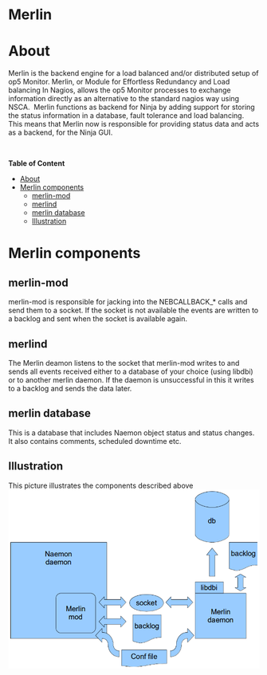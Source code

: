 # Merlin

# About

Merlin is the backend engine for a load balanced and/or distributed setup of op5 Monitor.
Merlin, or Module for Effortless Redundancy and Load balancing In Nagios, allows the op5 Monitor processes to exchange information directly as an alternative to the standard nagios way using NSCA. 
Merlin functions as backend for Ninja by adding support for storing the status information in a database, fault tolerance and load balancing. This means that Merlin now is responsible for providing status data and acts as a backend, for the Ninja GUI.

 

**Table of Content**

-   [About](#Merlin-About)
-   [Merlin components](#Merlin-Merlincomponents)
    -   [merlin-mod](#Merlin-merlin-mod)
    -   [merlind](#Merlin-merlind)
    -   [merlin database](#Merlin-merlindatabase)
    -   [Illustration](#Merlin-Illustration)

# Merlin components

## merlin-mod

merlin-mod is responsible for jacking into the NEBCALLBACK\_\* calls and send them to a socket. If the socket is not available the events are written to a backlog and sent when the socket is available again.

## merlind

The Merlin deamon listens to the socket that merlin-mod writes to and sends all events received either to a database of your choice (using libdbi) or to another merlin daemon. If the daemon is unsuccessful in this it writes to a backlog and sends the data later.

## merlin database

This is a database that includes Naemon object status and status changes. It also contains comments, scheduled downtime etc.

## Illustration

This picture illustrates the components described above
 ![](attachments/16482409/16679318.png)


